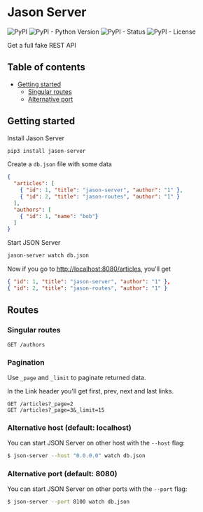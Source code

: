 # Jason Server 

![PyPI](https://img.shields.io/pypi/v/jason-server)
![PyPI - Python Version](https://img.shields.io/pypi/pyversions/jason-server)
![PyPI - Status](https://img.shields.io/pypi/status/jason-server)
![PyPI - License](https://img.shields.io/pypi/l/jason-server)

Get a full fake REST API

## Table of contents

<!-- toc -->

- [Getting started](#getting-started)
  - [Singular routes](#singular-routes)
  - [Alternative port](#alternative-port)

<!-- tocstop -->

## Getting started

Install Jason Server

```python
pip3 install jason-server
```

Create a `db.json` file with some data

```json
{
  "articles": [
    { "id": 1, "title": "jason-server", "author": "1" },
    { "id": 2, "title": "jason-routes", "author": "1" }
  ],
  "authors": [
    { "id": 1, "name": "bob"}
  ]
}
```

Start JSON Server

```bash
jason-server watch db.json
```

Now if you go to [http://localhost:8080/articles](http://localhost:8080/articles), you'll get

```json
{ "id": 1, "title": "jason-server", "author": "1" },
{ "id": 2, "title": "jason-routes", "author": "1" }
```

## Routes

### Singular routes

```
GET /authors
```

### Pagination

Use `_page` and `_limit` to paginate returned data.

In the Link header you'll get first, prev, next and last links.

```
GET /articles?_page=2
GET /articles?_page=3&_limit=15
```

### Alternative host (default: localhost)

You can start JSON Server on other host with the `--host` flag:

```bash
$ json-server --host "0.0.0.0" watch db.json
```

### Alternative port (default: 8080)

You can start JSON Server on other ports with the `--port` flag:

```bash
$ json-server --port 8100 watch db.json 
```



